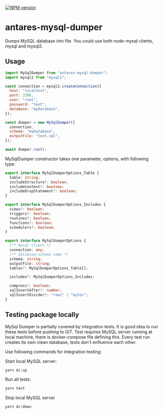[![NPM version](https://img.shields.io/npm/v/antares-mysql-dumper.svg)](https://www.npmjs.com/package/antares-mysql-dumper)

# antares-mysql-dumper

Dumps MySQL database into file. You could use both node-mysql clients, mysql and mysql2.

## Usage

```js
import MySqlDumper from "antares-mysql-dumper";
import mysql2 from "mysql2";

const connection = mysql2.createConnection({
  host: "localhost",
  port: 3306,
  user: "root",
  password: "test",
  database: "myDatabase",
});

const dumper = new MySqlDumper({
  connection,
  schema: "myDatabase",
  outputFile: "test.sql",
});

await dumper.run();
```

MySqlDumper constructor takes one parameter, options, with following type:

```ts
export interface MySqlDumperOptions_Table {
  table: string;
  includeStructure?: boolean;
  includeContent?: boolean;
  includeDropStatement?: boolean;
}

export interface MySqlDumperOptions_Includes {
  views?: boolean;
  triggers?: boolean;
  routines?: boolean;
  functions?: boolean;
  schedulers?: boolean;
}

export interface MySqlDumperOptions {
  /** mysql client */
  connection: any;
  /** database/schema name */
  schema: string;
  outputFile: string;
  tables?: MySqlDumperOptions_Table[];

  includes?: MySqlDumperOptions_Includes;

  compress?: boolean;
  sqlInsertAfter?: number;
  sqlInsertDivider?: "rows" | "bytes";
}
```

## Testing package locally
MySql Dumper is partially covered by integration tests. It is good idea to run these tests before pushing to GIT.
Test requires MySQL server running at local machine, there is docker-compose file defining this.
Every test run creates its own clean database, tests don't enfluence each other.

Use following commands for integration testing:

Start local MySQL server:
```sh
yarn dc:up
```

Run all tests:
```sh
yarn test
```

Stop local MySQL server
```sh
yarn dc:down
```
